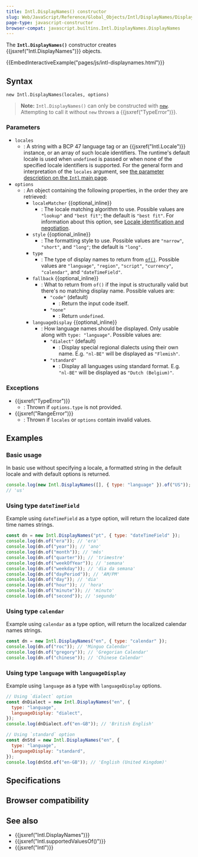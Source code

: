 ```yaml
---
title: Intl.DisplayNames() constructor
slug: Web/JavaScript/Reference/Global_Objects/Intl/DisplayNames/DisplayNames
page-type: javascript-constructor
browser-compat: javascript.builtins.Intl.DisplayNames.DisplayNames
---
```




The **`Intl.DisplayNames()`** constructor creates {{jsxref("Intl.DisplayNames")}} objects.

{{EmbedInteractiveExample("pages/js/intl-displaynames.html")}}

## Syntax

```js-nolint
new Intl.DisplayNames(locales, options)
```

> **Note:** `Intl.DisplayNames()` can only be constructed with [`new`](/Web/JavaScript/Reference/Operators/new). Attempting to call it without `new` throws a {{jsxref("TypeError")}}.

### Parameters

- `locales`
  - : A string with a BCP 47 language tag or an {{jsxref("Intl.Locale")}} instance, or an array of such locale identifiers. The runtime's default locale is used when `undefined` is passed or when none of the specified locale identifiers is supported. For the general form and interpretation of the `locales` argument, see [the parameter description on the `Intl` main page](/Web/JavaScript/Reference/Global_Objects/Intl#locales_argument).
- `options`
  - : An object containing the following properties, in the order they are retrieved:
    - `localeMatcher` {{optional_inline}}
      - : The locale matching algorithm to use. Possible values are `"lookup"` and `"best fit"`; the default is `"best fit"`. For information about this option, see [Locale identification and negotiation](/Web/JavaScript/Reference/Global_Objects/Intl#locale_identification_and_negotiation).
    - `style` {{optional_inline}}
      - : The formatting style to use. Possible values are `"narrow"`, `"short"`, and `"long"`; the default is `"long"`.
    - `type`
      - : The type of display names to return from [`of()`](/Web/JavaScript/Reference/Global_Objects/Intl/DisplayNames/of). Possible values are `"language"`, `"region"`, `"script"`, `"currency"`, `"calendar"`, and `"dateTimeField"`.
    - `fallback` {{optional_inline}}
      - : What to return from `of()` if the input is structurally valid but there's no matching display name. Possible values are:
        - `"code"` (default)
          - : Return the input code itself.
        - `"none"`
          - : Return `undefined`.
    - `languageDisplay` {{optional_inline}}
      - : How language names should be displayed. Only usable along with `type: "language"`. Possible values are:
        - `"dialect"` (default)
          - : Display special regional dialects using their own name. E.g. `"nl-BE"` will be displayed as `"Flemish"`.
        - `"standard"`
          - : Display all languages using standard format. E.g. `"nl-BE"` will be displayed as `"Dutch (Belgium)"`.

### Exceptions

- {{jsxref("TypeError")}}
  - : Thrown if `options.type` is not provided.
- {{jsxref("RangeError")}}
  - : Thrown if `locales` or `options` contain invalid values.

## Examples

### Basic usage

In basic use without specifying a locale, a formatted string in the default locale and
with default options is returned.

```js
console.log(new Intl.DisplayNames([], { type: "language" }).of("US"));
// 'us'
```

### Using type `dateTimeField`

Example using `dateTimeField` as a type option, will return the localized date time names strings.

```js
const dn = new Intl.DisplayNames("pt", { type: "dateTimeField" });
console.log(dn.of("era")); // 'era'
console.log(dn.of("year")); // 'ano'
console.log(dn.of("month")); // 'mês'
console.log(dn.of("quarter")); // 'trimestre'
console.log(dn.of("weekOfYear")); // 'semana'
console.log(dn.of("weekday")); // 'dia da semana'
console.log(dn.of("dayPeriod")); // 'AM/PM'
console.log(dn.of("day")); // 'dia'
console.log(dn.of("hour")); // 'hora'
console.log(dn.of("minute")); // 'minuto'
console.log(dn.of("second")); // 'segundo'
```

### Using type `calendar`

Example using `calendar` as a type option, will return the localized calendar names strings.

```js
const dn = new Intl.DisplayNames("en", { type: "calendar" });
console.log(dn.of("roc")); // 'Minguo Calendar'
console.log(dn.of("gregory")); // 'Gregorian Calendar'
console.log(dn.of("chinese")); // 'Chinese Calendar'
```

### Using type `language` with `languageDisplay`

Example using `language` as a type with `languageDisplay` options.

```js
// Using `dialect` option
const dnDialect = new Intl.DisplayNames("en", {
  type: "language",
  languageDisplay: "dialect",
});
console.log(dnDialect.of("en-GB")); // 'British English'

// Using `standard` option
const dnStd = new Intl.DisplayNames("en", {
  type: "language",
  languageDisplay: "standard",
});
console.log(dnStd.of("en-GB")); // 'English (United Kingdom)'
```

## Specifications



## Browser compatibility



## See also

- {{jsxref("Intl.DisplayNames")}}
- {{jsxref("Intl.supportedValuesOf()")}}
- {{jsxref("Intl")}}
